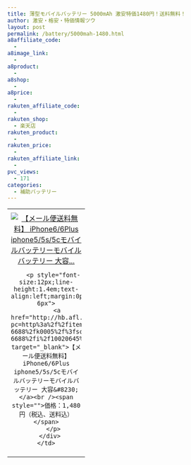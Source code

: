 ```yaml
---
title: 薄型モバイルバッテリー 5000mAh 激安特価1480円！送料無料！
author: 激安・格安・特価情報ツウ
layout: post
permalink: /battery/5000mah-1480.html
a8affiliate_code:
  - 
a8image_link:
  - 
a8product:
  - 
a8shop:
  - 
a8price:
  - 
rakuten_affiliate_code:
  - 
rakuten_shop:
  - 楽天店
rakuten_product:
  - 
rakuten_price:
  - 
rakuten_affiliate_link:
  - 
pvc_views:
  - 171
categories:
  - 補助バッテリー
---
```

<table border="0" cellpadding="0" cellspacing="0">
  <tr>
    <td valign="top">
      <div style="border:1px none;margin:0px;padding:6px 0px;width:160px;text-align:center;float:left">
        <a href="http://hb.afl.rakuten.co.jp/hgc/0614a741.0c5f749f.0614a742.9864b5f1/?pc=http%3a%2f%2fitem.rakuten.co.jp%2fkarei-6688%2fk0005%2f%3fscid%3daf_link_tbl&m=http%3a%2f%2fm.rakuten.co.jp%2fkarei-6688%2fi%2f10020645%2f" target="_blank"><img src="http://hbb.afl.rakuten.co.jp/hgb/?pc=http%3a%2f%2fthumbnail.image.rakuten.co.jp%2f%400_mall%2fkarei-6688%2fcabinet%2f03286230%2f99ub0659%2f99ub0659-500-1.jpg%3f_ex%3d128x128&m=http%3a%2f%2fthumbnail.image.rakuten.co.jp%2f%400_mall%2fkarei-6688%2fcabinet%2f03286230%2f99ub0659%2f99ub0659-500-1.jpg" alt="【メール便送料無料】 iPhone6/6Plus iphone5/5s/5cモバイルバッテリーモバイルバッテリー 大容..." border="0" style="margin:0px;padding:0px" /></a> 
        
        <p style="font-size:12px;line-height:1.4em;text-align:left;margin:0px;padding:2px 6px">
          <a href="http://hb.afl.rakuten.co.jp/hgc/0614a741.0c5f749f.0614a742.9864b5f1/?pc=http%3a%2f%2fitem.rakuten.co.jp%2fkarei-6688%2fk0005%2f%3fscid%3daf_link_tbl&m=http%3a%2f%2fm.rakuten.co.jp%2fkarei-6688%2fi%2f10020645%2f" target="_blank">【メール便送料無料】 iPhone6/6Plus iphone5/5s/5cモバイルバッテリーモバイルバッテリー 大容&#8230;</a><br /><span style="">価格：1,480円（税込、送料込）</span>
        </p>
      </div>
    </td>
  </tr>
</table>